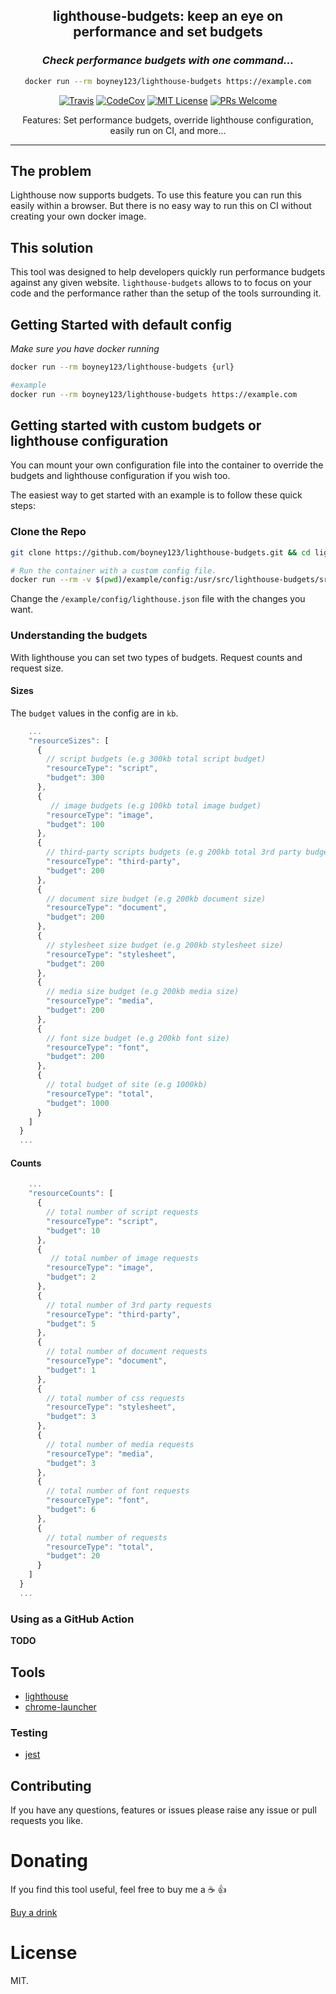 <div align="center">

<h2>lighthouse-budgets: keep an eye on performance and set budgets</h2>


### _Check performance budgets with one command..._

```sh
docker run --rm boyney123/lighthouse-budgets https://example.com
```

[![Travis](https://img.shields.io/travis/boyney123/lighthouse-budgets/master.svg)](https://travis-ci.org/boyney123/lighthouse-budgets)
[![CodeCov](https://codecov.io/gh/boyney123/lighthouse-budgets/branch/master/graph/badge.svg?token=AoXW3EFgMP)](https://codecov.io/gh/boyney123/lighthouse-budgets)
[![MIT License][license-badge]][license]
[![PRs Welcome][prs-badge]][prs]


  <p>Features: Set performance budgets, override lighthouse configuration, easily run on CI, and more... </p>

</div>

<hr/>

## The problem

Lighthouse now supports budgets. To use this feature you can run this easily within a browser. But there is no easy way to run this on CI without creating your own docker image.

## This solution

This tool was designed to help developers quickly run performance budgets against any given website. `lighthouse-budgets` allows to to focus on your code and the performance rather than the setup of the tools surrounding it.

## Getting Started with default config

_Make sure you have docker running_

```sh
docker run --rm boyney123/lighthouse-budgets {url}

#example
docker run --rm boyney123/lighthouse-budgets https://example.com
```

## Getting started with custom budgets or lighthouse configuration

You can mount your own configuration file into the container to override the budgets and lighthouse configuration if you wish too.

The easiest way to get started with an example is to follow these quick steps:

### Clone the Repo

```sh
git clone https://github.com/boyney123/lighthouse-budgets.git && cd lighthouse-budgets
```

```sh
# Run the container with a custom config file.
docker run --rm -v $(pwd)/example/config:/usr/src/lighthouse-budgets/src/config boyney123/lighthouse-budgets https://example.com
```

Change the `/example/config/lighthouse.json` file with the changes you want.

### Understanding the budgets

With lighthouse you can set two types of budgets. Request counts and request size.

#### Sizes

The `budget` values in the config are in `kb`.

```javascript
    ...
    "resourceSizes": [
      {
        // script budgets (e.g 300kb total script budget)
        "resourceType": "script",
        "budget": 300
      },
      {
         // image budgets (e.g 100kb total image budget)
        "resourceType": "image",
        "budget": 100
      },
      {
        // third-party scripts budgets (e.g 200kb total 3rd party budget)
        "resourceType": "third-party",
        "budget": 200
      },
      {
        // document size budget (e.g 200kb document size)
        "resourceType": "document",
        "budget": 200
      },
      {
        // stylesheet size budget (e.g 200kb stylesheet size)
        "resourceType": "stylesheet",
        "budget": 200
      },
      {
        // media size budget (e.g 200kb media size)
        "resourceType": "media",
        "budget": 200
      },
      {
        // font size budget (e.g 200kb font size)
        "resourceType": "font",
        "budget": 200
      },
      {
        // total budget of site (e.g 1000kb)
        "resourceType": "total",
        "budget": 1000
      }
    ]
  }
  ...
```

#### Counts

```javascript
    ...
    "resourceCounts": [
      {
        // total number of script requests
        "resourceType": "script",
        "budget": 10
      },
      {
         // total number of image requests
        "resourceType": "image",
        "budget": 2
      },
      {
        // total number of 3rd party requests
        "resourceType": "third-party",
        "budget": 5
      },
      {
        // total number of document requests
        "resourceType": "document",
        "budget": 1
      },
      {
        // total number of css requests
        "resourceType": "stylesheet",
        "budget": 3
      },
      {
        // total number of media requests
        "resourceType": "media",
        "budget": 3
      },
      {
        // total number of font requests
        "resourceType": "font",
        "budget": 6
      },
      {
        // total number of requests
        "resourceType": "total",
        "budget": 20
      }
    ]
  }
  ...
```

### Using as a GitHub Action

**TODO**

## Tools

- [lighthouse](https://github.com/GoogleChrome/lighthouse)
- [chrome-launcher](https://github.com/GoogleChrome/chrome-launcher)

### Testing

- [jest](https://jestjs.io/)

## Contributing

If you have any questions, features or issues please raise any issue or pull requests you like.

[spectrum-badge]: https://withspectrum.github.io/badge/badge.svg
[spectrum]: https://spectrum.chat/explore-tech
[license-badge]: https://img.shields.io/github/license/boyney123/lighthouse-budgets.svg
[license]: https://github.com/boyney123/lighthouse-budgets/blob/master/LICENSE
[prs-badge]: https://img.shields.io/badge/PRs-welcome-brightgreen.svg?style=flat-square
[prs]: http://makeapullrequest.com
[github-watch-badge]: https://img.shields.io/github/watchers/boyney123/lighthouse-budgets.svg?style=social
[github-watch]: https://github.com/boyney123/lighthouse-budgets/watchers
[twitter]: https://twitter.com/intent/tweet?text=Check%20out%20lighthouse-budgets%20by%20%40boyney123%20https%3A%2F%2Fgithub.com%2Fboyney123%2Flighthouse-budgets%20%F0%9F%91%8D
[twitter-badge]: https://img.shields.io/twitter/url/https/github.com/boyney123/lighthouse-budgets.svg?style=social
[github-star-badge]: https://img.shields.io/github/stars/boyney123/lighthouse-budgets.svg?style=social
[github-star]: https://github.com/boyney123/lighthouse-budgets/stargazers

# Donating

If you find this tool useful, feel free to buy me a ☕ 👍

[Buy a drink](https://www.paypal.me/boyney123/5)

# License

MIT.
